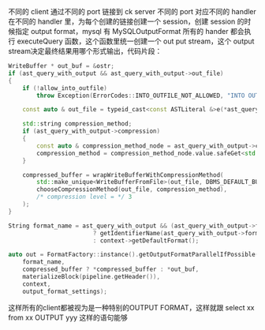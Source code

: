 不同的 client 通过不同的 port 链接到 ck server
不同的 port 对应不同的 handler
在不同的 handler 里，为每个创建的链接创建一个 session，创建 session 的时候指定 output format，mysql 有 MySQLOutputFormat
所有的 hander 都会执行 executeQuery 函数，这个函数里统一创建一个 out put stream，这个 output stream决定最终结果用哪个形式输出，代码片段：
```cpp
WriteBuffer * out_buf = &ostr;
if (ast_query_with_output && ast_query_with_output->out_file)
{
    if (!allow_into_outfile)
        throw Exception(ErrorCodes::INTO_OUTFILE_NOT_ALLOWED, "INTO OUTFILE is not allowed");

    const auto & out_file = typeid_cast<const ASTLiteral &>e(*ast_query_with_output->out_file).value.safeGet<std::string>();

    std::string compression_method;
    if (ast_query_with_output->compression)
    {
        const auto & compression_method_node = ast_query_with_output->compression->as<ASTLiteral &>();
        compression_method = compression_method_node.value.safeGet<std::string>();
    }

    compressed_buffer = wrapWriteBufferWithCompressionMethod(
        std::make_unique<WriteBufferFromFile>(out_file, DBMS_DEFAULT_BUFFER_SIZE, O_WRONLY | O_EXCL | O_CREAT),
        chooseCompressionMethod(out_file, compression_method),
        /* compression level = */ 3
    );
}

String format_name = ast_query_with_output && (ast_query_with_output->format != nullptr)
                        ? getIdentifierName(ast_query_with_output->format)
                        : context->getDefaultFormat();

auto out = FormatFactory::instance().getOutputFormatParallelIfPossible(
    format_name,
    compressed_buffer ? *compressed_buffer : *out_buf,
    materializeBlock(pipeline.getHeader()),
    context,
    output_format_settings);
```
这样所有的client都被视为是一种特别的OUTPUT FORMAT，这样就跟 select xx from xx OUTPUT yyy 这样的语句能够